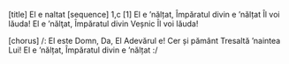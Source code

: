 [title] El e naltat
[sequence] 1,c
[1]
El e ’nălțat, Împăratul divin e ’nălțat
Îl voi lăuda!
El e ’nălţat, Împăratul divin
Veșnic Îl voi lăuda!

[chorus]
/: El este Domn,
Da, El Adevărul e!
Cer și pământ
Tresaltă ’naintea Lui!
El e ’nălțat,
Împăratul divin e ’nălțat :/

